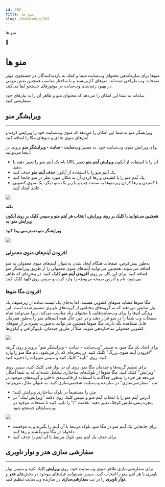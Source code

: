 ```yaml
---
id: 202
title: منو ها
slug: /knowledge/202
---
```



 

منو ها

 

 

📖

# منو ها

منوها برای سازماندهی محتوای وب‌سایت شما و کمک به بازدیدکنندگان در جستجوی مؤثر صفحات وب طراحی شده‌اند. منوهای کاربرپسند و با ساختار مناسب همچنین نقش مهمی در بهبود رتبه‌بندی وب‌سایت در موتورهای جستجو ایفا می‌کنند.

سامانه به شما این امکان را می‌دهد که محتوای منو و ظاهر آن را به نیازهای خود سفارشی کنید.

## **ویرایشگر منو**

---

ویرایشگر منو به شما این امکان را می‌دهد که منوی وب‌سایت خود را ویرایش کرده و آیتم‌های منوی عادی و منوهای مگا را اضافه کنید.

برای ویرایش منوی وب‌سایت خود، به مسیر **وب‌سایت ‣ سایت ‣ ویرایشگر منو** بروید. در اینجا می‌توانید:

* نام یک آیتم منو را تغییر دهید یا URL آن را با استفاده از آیکون **ویرایش آیتم منو** تغییر دهید.
* یک آیتم منو را با استفاده از آیکون **حذف آیتم منو** حذف کنید.
* یک آیتم منو را با کشیدن و رها کردن آن به مکان مورد نظر در منو جابجا کنید.
* با کشیدن و رها کردن زیرمنوها به سمت چپ و یا زیر یک منو دیگر، یک منوی کشویی عادی ایجاد کنید .

![](https://odoofarsi.com/web/image/2643-ef119872/image.png?access_token=956029f9-caa5-400d-99c7-a530aba1cce6)

**نکته**

**همچنین می‌توانید با کلیک بر روی ویرایش، انتخاب هر آیتم منو و سپس کلیک بر روی آیکون ویرایش منو، به**

**ویرایشگر منو دسترسی پیدا کنید.**

![](https://odoofarsi.com/web/image/2658-774cd19f/image.png?access_token=381defee-2f96-4a27-ad3f-a23973cdcebd)

### **افزودن آیتم‌های منوی معمولی**

به‌طور پیش‌فرض، صفحات هنگام ایجاد شدن به‌عنوان آیتم‌های منوی معمولی به منو اضافه می‌شوند. همچنین می‌توانید آیتم‌های منوی معمولی را از طریق ویرایشگر منو اضافه کنید. برای این کار، بر روی **افزودن آیتم منو** کلیک کنید. در پنجره‌ای که ظاهر می‌شود، نام و آدرس صفحه مربوطه را وارد کرده و سپس روی **تأیید** کلیک کنید.

### **افزودن مگا منوها**

مگا منوها مشابه منوهای کشویی هستند، اما به‌جای یک لیست ساده از زیرمنوها، یک پنل نمایش می‌دهند که به گروه‌های مختلفی از گزینه‌های ناوبری تقسیم شده است. این ویژگی آن‌ها را برای وب‌سایت‌هایی با محتوای زیاد مناسب می‌کند، زیرا می‌توانند تمام صفحات وب شما را در منو قرار دهند و در عین حال همه آیتم‌های منو را به‌طور همزمان قابل مشاهده نگه دارند. مگا منوها همچنین می‌توانند به‌صورت بصری‌تر از منوهای کشویی معمولی ساختاردهی شوند، مثلاً از طریق چیدمان، تایپوگرافی و آیکون‌ها.

![](https://odoofarsi.com/web/image/2659-5ba51fc0/image.png?access_token=a64055ca-90f8-400d-a45e-e8375c048ff0)

برای ایجاد یک مگا منو، به مسیر "وب‌سایت ‣ سایت ‣ ویرایشگر منو" بروید و روی گزینه "افزودن آیتم منوی بزرگ" کلیک کنید. در پنجره‌ای که باز می‌شود، نام مگا منو را وارد کنید، روی "تأیید" کلیک کنید و سپس تغییرات را ذخیره کنید.

برای تنظیم گزینه‌ها و چیدمان مگا منو، روی آن در نوار هدر کلیک کنید، سپس روی "ویرایش" کلیک کنید. مگا منوها از بلوک‌های ساختاری تشکیل شده‌اند که به شما امکان می‌دهد هر جزء را به‌طور جداگانه با استفاده از قالب‌بندی داخلی و گزینه‌های موجود در تب "سفارشی‌سازی" در سازنده وب‌سایت شخصی‌سازی کنید. به عنوان مثال، می‌توانید:

* متن را مستقیماً در بلوک ساختاری ویرایش کنید؛
* آدرس آیتم منو را با انتخاب آیتم منو و سپس کلیک روی دکمه "ویرایش لینک" در پنجره پیش‌نمایش کوچک تغییر دهید. علامت "/" را تایپ کنید تا صفحات موجود در وب‌سایتتان جستجو شود.

![](https://odoofarsi.com/web/image/2661-c6fb7d21/image.png?access_token=21665d76-87ef-4fda-916c-161a9f1bde41)

* برای جابجایی یک آیتم منو در مگا منو، بلوک مرتبط با آن آیتم را بگیرید و به موقعیت دلخواه در مگا منو بکشید و رها کنید.
* برای حذف یک آیتم منو، بلوک مرتبط با آن آیتم را حذف کنید.

## **سفارشی سازی هدر و نوار ناوبری**

---

برای سفارشی‌سازی ظاهر منوی وب‌سایت خود، روی **ویرایش** کلیک کنید و سپس نوار ناوبری یا هر آیتم منو را انتخاب کنید. سپس می‌توانید فیلدهای موجود در بخش‌های **هدر** و **نوار ناوبری** را در تب **سفارشی‌سازی** در سازنده وب‌سایت تنظیم کنید.
